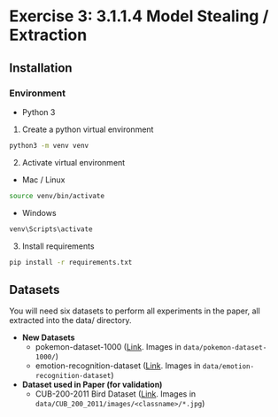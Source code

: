 # Exercise 3: 3.1.1.4 Model Stealing / Extraction

## Installation

### Environment

- Python 3

1. Create a python virtual environment

```sh
python3 -m venv venv
```

2. Activate virtual environment

- Mac / Linux

```sh
source venv/bin/activate
```

- Windows

```sh
venv\Scripts\activate
```

3. Install requirements

```sh
pip install -r requirements.txt
```

## Datasets

You will need six datasets to perform all experiments in the paper, all extracted into the data/ directory.

- **New Datasets**
    - pokemon-dataset-1000 ([Link](https://www.kaggle.com/datasets/noodulz/pokemon-dataset-1000). Images in `data/pokemon-dataset-1000/`)
    - emotion-recognition-dataset ([Link](https://www.kaggle.com/datasets/sujaykapadnis/emotion-recognition-dataset). Images in `data/emotion-recognition-dataset`)
- **Dataset used in Paper (for validation)**
    - CUB-200-2011 Bird Dataset ([Link](http://www.vision.caltech.edu/visipedia/CUB-200-2011.html). Images in `data/CUB_200_2011/images/<classname>/*.jpg`)



